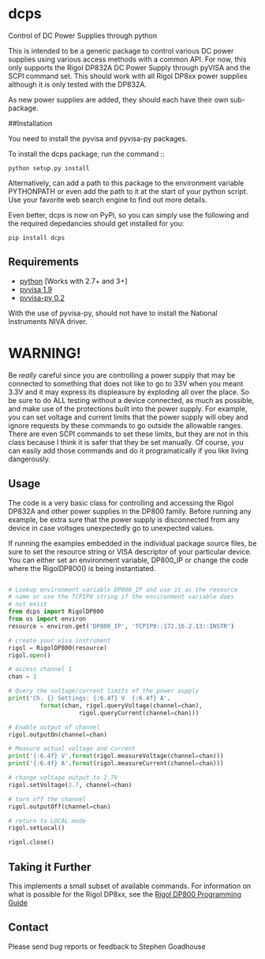 # dcps
Control of DC Power Supplies through python

This is intended to be a generic package to control various DC power
supplies using various access methods with a common API. For now, this
only supports the Rigol DP832A DC Power Supply through pyVISA and the
SCPI command set. This should work with all Rigol DP8xx power supplies
although it is only tested with the DP832A.

As new power supplies are added, they should each have their own sub-package.


##Installation

You need to install the pyvisa and pyvisa-py packages. 

To install the dcps package, run the command ::

```
python setup.py install
```

Alternatively, can add a path to this package to the environment
variable PYTHONPATH or even add the path to it at the start of your
python script. Use your favorite web search engine to find out more
details.

Even better, dcps is now on PyPi, so you can simply use the following
and the required depedancies should get installed for you:

```
pip install dcps
```

## Requirements
* [python](http://www.python.org/) [Works with 2.7+ and 3+]
* [pyvisa 1.9](https://pyvisa.readthedocs.io/en/stable/)
* [pyvisa-py 0.2](https://pyvisa-py.readthedocs.io/en/latest/)

With the use of pyvisa-py, should not have to install the National
Instruments NIVA driver.

# WARNING!
Be *really* careful since you are controlling a power supply that may be
connected to something that does not like to go to 33V when you
meant 3.3V and it may express its displeasure by exploding all over
the place. So be sure to do ALL testing without a device connected,
as much as possible, and make use of the protections built into the
power supply. For example, you can set voltage and current limits that
the power supply will obey and ignore requests by these commands to go
outside the allowable ranges. There are even SCPI commands to set
these limits, but they are not in this class because I think it is
safer that they be set manually. Of course, you can easily add those
commands and do it programatically if you like living dangerously.

## Usage

The code is a very basic class for controlling and accessing the Rigol
DP832A and other power supplies in the DP800 family. Before running
any example, be extra sure that the power supply is disconnected from
any device in case voltsges unexpectedly go to unexpected values.

If running the examples embedded in the individual package source
files, be sure to set the resource string or VISA descriptor of your
particular device. You can either set an environment variable,
DP800_IP or change the code where the RigolDP800() is being
instantiated.

```python

# Lookup environment variable DP800_IP and use it as the resource
# name or use the TCPIP0 string if the environment variable does
# not exist
from dcps import RigolDP800
from os import environ
resource = environ.get('DP800_IP', 'TCPIP0::172.16.2.13::INSTR')

# create your visa instrument
rigol = RigolDP800(resource)
rigol.open()

# access channel 1
chan = 1

# Query the voltage/current limits of the power supply
print('Ch. {} Settings: {:6.4f} V  {:6.4f} A'.
         format(chan, rigol.queryVoltage(channel=chan),
                    rigol.queryCurrent(channel=chan)))

# Enable output of channel
rigol.outputOn(channel=chan)

# Measure actual voltage and current
print('{:6.4f} V'.format(rigol.measureVoltage(channel=chan)))
print('{:6.4f} A'.format(rigol.measureCurrent(channel=chan)))

# change voltage output to 2.7V
rigol.setVoltage(2.7, channel=chan)

# turn off the channel
rigol.outputOff(channel=chan)

# return to LOCAL mode
rigol.setLocal()

rigol.close()
```

## Taking it Further
This implements a small subset of available commands. For information
on what is possible for the Rigol DP8xx, see the [Rigol DP800 Programming Guide](http://beyondmeasure.rigoltech.com/acton/attachment/1579/f-03a1/1/-/-/-/-/DP800%20Programming%20Guide.pdf)


## Contact
Please send bug reports or feedback to Stephen Goadhouse

